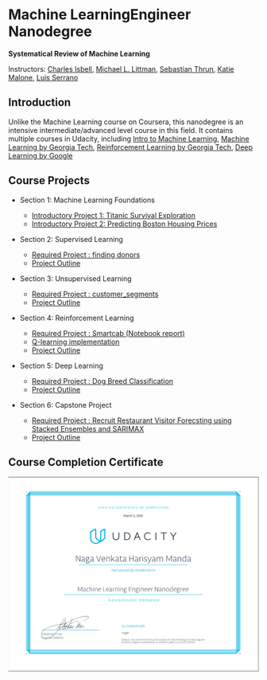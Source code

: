 # Machine LearningEngineer Nanodegree

**Systematical Review of Machine Learning**

Instructors: [Charles Isbell](https://www.cc.gatech.edu/fac/Charles.Isbell/), [Michael L. Littman](http://cs.brown.edu/~mlittman/), [Sebastian Thrun](http://robots.stanford.edu/index.html), [Katie Malone](https://www.linkedin.com/in/caitlin-malone-46050854/), [Luis Serrano](https://medium.com/@luis.serrano)

## Introduction
Unlike the Machine Learning course on Coursera, this nanodegree is an intensive intermediate/advanced level course in this field. It contains multiple courses in Udacity, including [Intro to Machine Learning](https://www.udacity.com/course/intro-to-machine-learning--ud120), [Machine Learning by Georgia Tech](https://www.udacity.com/course/machine-learning--ud262), [Reinforcement Learning by Georgia Tech](https://www.udacity.com/course/reinforcement-learning--ud600),  [Deep Learning by Google](https://www.udacity.com/course/deep-learning--ud730)

## Course Projects

- Section 1: Machine Learning Foundations
  - [Introductory Project 1: Titanic Survival Exploration](https://github.com/harisyammnv/Machine_Learning_Nano_degree_Udacity/blob/master/titanic_survival_exploration/titanic_survival_exploration.ipynb)
  - [Introductory Project 2:  Predicting Boston Housing Prices](https://github.com/harisyammnv/Machine_Learning_Nano_degree_Udacity/blob/master/boston_housing/boston_housing.ipynb)

- Section 2: Supervised Learning
  - [Required Project : finding donors](https://github.com/harisyammnv/Machine_Learning_Nano_degree_Udacity/blob/master/finding_donors/finding_donors.ipynb)
  - [Project Outline](https://github.com/harisyammnv/Machine_Learning_Nano_degree_Udacity/blob/master/finding_donors/project_description.md)

- Section 3: Unsupervised Learning
  - [Required Project : customer_segments](https://github.com/harisyammnv/Machine_Learning_Nano_degree_Udacity/blob/master/customer_segments/customer_segments.ipynb)
  - [Project Outline](https://github.com/harisyammnv/Machine_Learning_Nano_degree_Udacity/blob/master/customer_segments/README.md)
  
- Section 4: Reinforcement Learning
  - [Required Project : Smartcab (Notebook report)](https://github.com/harisyammnv/Machine_Learning_Nano_degree_Udacity/blob/master/smartcab/smartcab.ipynb)
  - [Q-learning implementation](https://github.com/harisyammnv/Machine_Learning_Nano_degree_Udacity/blob/master/smartcab/agent.py)
  - [Project Outline](https://github.com/harisyammnv/Machine_Learning_Nano_degree_Udacity/blob/master/smartcab/README.md)

- Section 5: Deep Learning
  - [Required Project : Dog Breed Classification](https://github.com/harisyammnv/Machine_Learning_Nano_degree_Udacity/blob/master/dog-breed_classifier/dog_app.ipynb)
  - [Project Outline](https://github.com/harisyammnv/Machine_Learning_Nano_degree_Udacity/blob/master/dog-breed_classifier/dog-project-master/README.md)
  
 - Section 6: Capstone Project
    - [Required Project : Recruit Restaurant Visitor Forecsting using Stacked Ensembles and SARIMAX](https://github.com/harisyammnv/Machine_Learning_Nano_degree_Udacity/tree/master/Capstone-Project-Time_Series_Forecasting)
    - [Project Outline](https://github.com/harisyammnv/Machine_Learning_Nano_degree_Udacity/blob/master/Capstone-Project-Time_Series_Forecasting/report/capstone_report.pdf)


## Course Completion Certificate
![alt text](https://github.com/harisyammnv/Machine_Learning_Nano_degree_Udacity/blob/master/grad_udacity.png)
